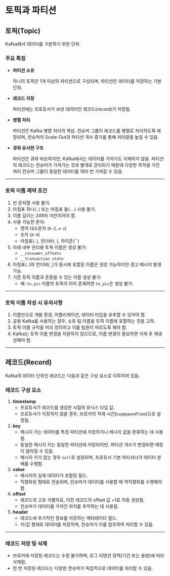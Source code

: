 # 토픽과 파티션

## 토픽(Topic)

Kafka에서 데이터를 구분하기 위한 단위.

### 주요 특징

- **파티션 소유**

  하나의 토픽은 1개 이상의 파티션으로 구성되며, 파티션은 데이터를 저장하는 기본 단위.

- **레코드 저장**

  파티션에는 프로듀서가 보낸 데이터인 레코드(record)가 저장됨.

- **병렬 처리**

  파티션은 Kafka 병렬 처리의 핵심. 컨슈머 그룹이 레코드를 병렬로 처리하도록 매칭되며, 컨슈머의 Scale-Out과 파티션 개수 증가를 통해 처리량을 높일 수 있음.

- **큐와 유사한 구조**

  파티션은 큐와 비슷하지만, Kafka에서는 데이터를 가져가도 삭제하지 않음. 파티션의 레코드는 컨슈머가 가져가는 것과 별개로 관리되기 때문에 다양한 목적을 가진 여러 컨슈머 그룹이 동일한 데이터를 여러 번 가져갈 수 있음.


---

### 토픽 이름 제약 조건

1. 빈 문자열 사용 불가.
2. 마침표 하나(`.`) 또는 마침표 둘(`..`) 사용 불가.
3. 이름 길이는 249자 미만이어야 함.
4. 사용 가능한 문자:
    - 영어 대소문자 (`A-Z`, `a-z`)
    - 숫자 (`0-9`)
    - 마침표(`.`), 언더바(`_`), 하이픈(``)
5. 아래 내부 관리용 토픽 이름은 생성 불가:
    - `__consumer_offsets`
    - `__transaction_state`
6. 마침표(`.`)와 언더바(`_`)가 동시에 포함된 이름은 생성 가능하지만 경고 메시지 발생 가능.
7. 기존 토픽 이름과 혼동될 수 있는 이름 생성 불가:
    - 예: `to.pic` 이름의 토픽이 이미 존재하면 `to_pic`은 생성 불가.

---

### 토픽 이름 작성 시 유의사항

1. 이름만으로 개발 환경, 어플리케이션, 데이터 타입을 유추할 수 있어야 함.
2. 공용 Kafka를 사용하는 경우, 소유 팀 이름을 토픽 이름에 포함하는 것을 고려.
3. 토픽 이름 규칙을 미리 정의하고 이를 팀원이 따르도록 해야 함.
4. Kafka는 토픽 이름 변경을 지원하지 않으므로, 이름 변경이 필요하면 삭제 후 재생성해야 함.

---

## 레코드(Record)

Kafka의 데이터 단위인 레코드는 다음과 같은 구성 요소로 이루어져 있음.

### 레코드 구성 요소

1. **timestamp**
    - 프로듀서가 레코드를 생성한 시점의 유닉스 타임 값.
    - 프로듀서가 지정하지 않을 경우, 브로커의 적재 시간(`LogAppendTime`)으로 설정됨.
2. **key**
    - 메시지 키는 데이터를 특정 파티션에 저장하거나 메시지 값을 분류하는 데 사용됨.
    - 동일한 메시지 키는 동일한 파티션에 저장되지만, 파티션 개수가 변경되면 매칭이 달라질 수 있음.
    - 메시지 키가 없는 경우 `null`로 설정되며, 프로듀서 기본 파티셔너가 데이터 분배를 수행함.
3. **value**
    - 메시지의 실제 데이터가 포함된 필드.
    - 직렬화된 형태로 전송되며, 컨슈머가 데이터를 사용할 때 역직렬화를 수행해야 함.
4. **offset**
    - 레코드의 고유 식별자로, 이전 레코드의 offset 값 +1로 자동 생성됨.
    - 컨슈머가 데이터를 가져간 위치를 추적하는 데 사용됨.
5. **header**
    - 레코드에 추가적인 정보를 저장하는 메타데이터 필드.
    - 키/값 형태로 데이터를 저장하며, 컨슈머가 이를 참조하여 처리할 수 있음.

---

### 레코드 저장 및 삭제

- 브로커에 저장된 레코드는 수정 불가하며, 로그 리텐션 정책(기간 또는 용량)에 따라 삭제됨.
- 한 번 저장된 레코드는 다양한 컨슈머가 독립적으로 데이터를 처리할 수 있음.
